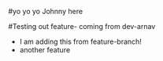 #yo yo yo Johnny here

#Testing out feature- coming from dev-arnav

- I am adding this from feature-branch!
- another feature

